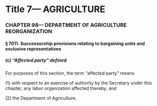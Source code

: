 
# Title 7— AGRICULTURE
### CHAPTER 98— DEPARTMENT OF AGRICULTURE REORGANIZATION
#### § 7011. Successorship provisions relating to bargaining units and exclusive representatives
##### (c) “Affected party” defined

For purposes of this section, the term “affected party” means

(1) with respect to an exercise of authority by the Secretary under this chapter, any labor organization affected thereby; and

(2) the Department of Agriculture.
